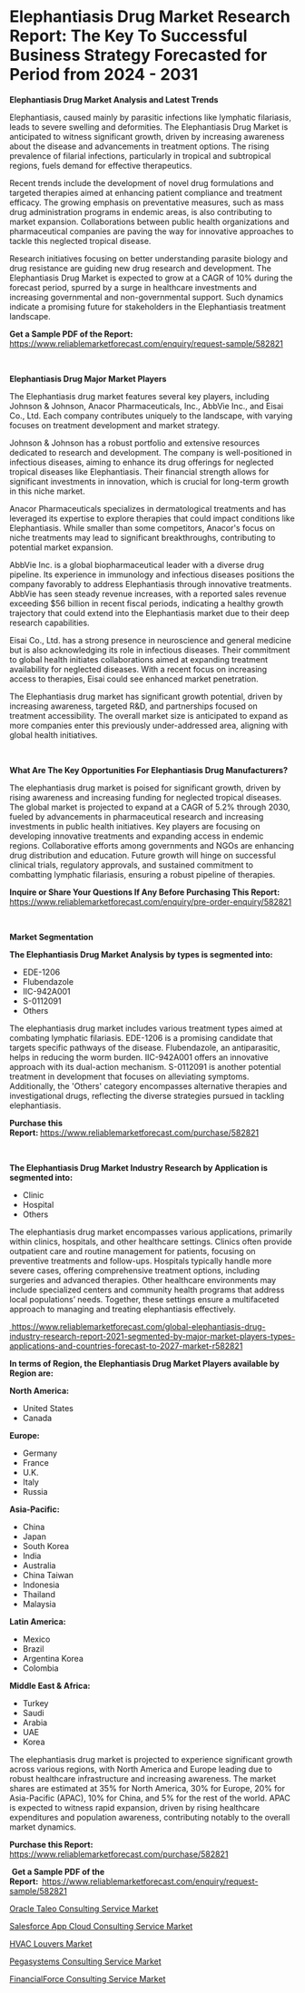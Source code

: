 <p><h1>Elephantiasis Drug Market Research Report: The Key To Successful Business Strategy Forecasted for Period from 2024 - 2031</h1></p><p><strong>Elephantiasis Drug Market Analysis and Latest Trends</strong></p>
<p><p>Elephantiasis, caused mainly by parasitic infections like lymphatic filariasis, leads to severe swelling and deformities. The Elephantiasis Drug Market is anticipated to witness significant growth, driven by increasing awareness about the disease and advancements in treatment options. The rising prevalence of filarial infections, particularly in tropical and subtropical regions, fuels demand for effective therapeutics.</p><p>Recent trends include the development of novel drug formulations and targeted therapies aimed at enhancing patient compliance and treatment efficacy. The growing emphasis on preventative measures, such as mass drug administration programs in endemic areas, is also contributing to market expansion. Collaborations between public health organizations and pharmaceutical companies are paving the way for innovative approaches to tackle this neglected tropical disease.</p><p>Research initiatives focusing on better understanding parasite biology and drug resistance are guiding new drug research and development. The Elephantiasis Drug Market is expected to grow at a CAGR of 10% during the forecast period, spurred by a surge in healthcare investments and increasing governmental and non-governmental support. Such dynamics indicate a promising future for stakeholders in the Elephantiasis treatment landscape.</p></p>
<p><strong>Get a Sample PDF of the Report:&nbsp;</strong> <a href="https://www.reliablemarketforecast.com/enquiry/request-sample/582821?utm_campaign=1842&utm_medium=2&utm_source=Github&utm_content=ia&utm_term=09122024&utm_id=elephantiasis-drug">https://www.reliablemarketforecast.com/enquiry/request-sample/582821</a></p>
<p>&nbsp;</p>
<p><strong>Elephantiasis Drug Major Market Players</strong></p>
<p><p>The Elephantiasis drug market features several key players, including Johnson & Johnson, Anacor Pharmaceuticals, Inc., AbbVie Inc., and Eisai Co., Ltd. Each company contributes uniquely to the landscape, with varying focuses on treatment development and market strategy.</p><p>Johnson & Johnson has a robust portfolio and extensive resources dedicated to research and development. The company is well-positioned in infectious diseases, aiming to enhance its drug offerings for neglected tropical diseases like Elephantiasis. Their financial strength allows for significant investments in innovation, which is crucial for long-term growth in this niche market.</p><p>Anacor Pharmaceuticals specializes in dermatological treatments and has leveraged its expertise to explore therapies that could impact conditions like Elephantiasis. While smaller than some competitors, Anacor's focus on niche treatments may lead to significant breakthroughs, contributing to potential market expansion.</p><p>AbbVie Inc. is a global biopharmaceutical leader with a diverse drug pipeline. Its experience in immunology and infectious diseases positions the company favorably to address Elephantiasis through innovative treatments. AbbVie has seen steady revenue increases, with a reported sales revenue exceeding $56 billion in recent fiscal periods, indicating a healthy growth trajectory that could extend into the Elephantiasis market due to their deep research capabilities.</p><p>Eisai Co., Ltd. has a strong presence in neuroscience and general medicine but is also acknowledging its role in infectious diseases. Their commitment to global health initiates collaborations aimed at expanding treatment availability for neglected diseases. With a recent focus on increasing access to therapies, Eisai could see enhanced market penetration.</p><p>The Elephantiasis drug market has significant growth potential, driven by increasing awareness, targeted R&D, and partnerships focused on treatment accessibility. The overall market size is anticipated to expand as more companies enter this previously under-addressed area, aligning with global health initiatives.</p></p>
<p>&nbsp;</p>
<p><strong>What Are The Key Opportunities For Elephantiasis Drug Manufacturers?</strong></p>
<p><p>The elephantiasis drug market is poised for significant growth, driven by rising awareness and increasing funding for neglected tropical diseases. The global market is projected to expand at a CAGR of 5.2% through 2030, fueled by advancements in pharmaceutical research and increasing investments in public health initiatives. Key players are focusing on developing innovative treatments and expanding access in endemic regions. Collaborative efforts among governments and NGOs are enhancing drug distribution and education. Future growth will hinge on successful clinical trials, regulatory approvals, and sustained commitment to combatting lymphatic filariasis, ensuring a robust pipeline of therapies.</p></p>
<p><strong>Inquire or Share Your Questions If Any Before Purchasing This Report:</strong> <a href="https://www.reliablemarketforecast.com/enquiry/pre-order-enquiry/582821?utm_campaign=1842&utm_medium=2&utm_source=Github&utm_content=ia&utm_term=09122024&utm_id=elephantiasis-drug">https://www.reliablemarketforecast.com/enquiry/pre-order-enquiry/582821</a></p>
<p>&nbsp;</p>
<p><strong>Market Segmentation</strong></p>
<p><strong>The Elephantiasis Drug Market Analysis by types is segmented into:</strong></p>
<p><ul><li>EDE-1206</li><li>Flubendazole</li><li>IIC-942A001</li><li>S-0112091</li><li>Others</li></ul></p>
<p><p>The elephantiasis drug market includes various treatment types aimed at combating lymphatic filariasis. EDE-1206 is a promising candidate that targets specific pathways of the disease. Flubendazole, an antiparasitic, helps in reducing the worm burden. IIC-942A001 offers an innovative approach with its dual-action mechanism. S-0112091 is another potential treatment in development that focuses on alleviating symptoms. Additionally, the 'Others' category encompasses alternative therapies and investigational drugs, reflecting the diverse strategies pursued in tackling elephantiasis.</p></p>
<p><strong>Purchase this Report:&nbsp;</strong><a href="https://www.reliablemarketforecast.com/purchase/582821?utm_campaign=1842&utm_medium=2&utm_source=Github&utm_content=ia&utm_term=09122024&utm_id=elephantiasis-drug">https://www.reliablemarketforecast.com/purchase/582821</a></p>
<p>&nbsp;</p>
<p><strong>The Elephantiasis Drug Market Industry Research by Application is segmented into:</strong></p>
<p><ul><li>Clinic</li><li>Hospital</li><li>Others</li></ul></p>
<p><p>The elephantiasis drug market encompasses various applications, primarily within clinics, hospitals, and other healthcare settings. Clinics often provide outpatient care and routine management for patients, focusing on preventive treatments and follow-ups. Hospitals typically handle more severe cases, offering comprehensive treatment options, including surgeries and advanced therapies. Other healthcare environments may include specialized centers and community health programs that address local populations’ needs. Together, these settings ensure a multifaceted approach to managing and treating elephantiasis effectively.</p></p>
<p><a href="https://www.reliablemarketforecast.com/global-elephantiasis-drug-industry-research-report-2021-segmented-by-major-market-players-types-applications-and-countries-forecast-to-2027-market-r582821?utm_campaign=1842&utm_medium=2&utm_source=Github&utm_content=ia&utm_term=09122024&utm_id=elephantiasis-drug">&nbsp;https://www.reliablemarketforecast.com/global-elephantiasis-drug-industry-research-report-2021-segmented-by-major-market-players-types-applications-and-countries-forecast-to-2027-market-r582821</a></p>
<p><strong>In terms of Region, the Elephantiasis Drug Market Players available by Region are:</strong></p>
<p>
    <p> <strong> North America: </strong>
        <ul>
            <li>United States</li>
            <li>Canada</li>
        </ul>
        </p> 
    <p> <strong> Europe: </strong>
        <ul>
            <li>Germany</li>
            <li>France</li>
            <li>U.K.</li>
            <li>Italy</li>
            <li>Russia</li>
        </ul>
        </p> 
    <p> <strong> Asia-Pacific: </strong>
        <ul>
            <li>China</li>
            <li>Japan</li>
            <li>South Korea</li>
            <li>India</li>
            <li>Australia</li>
            <li>China Taiwan</li>
            <li>Indonesia</li>
            <li>Thailand</li>
            <li>Malaysia</li>
        </ul>
        </p> 
    <p> <strong> Latin America: </strong>
        <ul>
            <li>Mexico</li>
            <li>Brazil</li>
            <li>Argentina Korea</li>
            <li>Colombia</li>
        </ul>
        </p> 
    <p> <strong> Middle East & Africa: </strong>
        <ul>
            <li>Turkey</li>
            <li>Saudi</li>
            <li>Arabia</li>
            <li>UAE</li>
            <li>Korea</li>
        </ul>
    </p>
    </p>
<p><p>The elephantiasis drug market is projected to experience significant growth across various regions, with North America and Europe leading due to robust healthcare infrastructure and increasing awareness. The market shares are estimated at 35% for North America, 30% for Europe, 20% for Asia-Pacific (APAC), 10% for China, and 5% for the rest of the world. APAC is expected to witness rapid expansion, driven by rising healthcare expenditures and population awareness, contributing notably to the overall market dynamics.</p></p>
<p><strong>Purchase this Report: </strong><a href="https://www.reliablemarketforecast.com/purchase/582821?utm_campaign=1842&utm_medium=2&utm_source=Github&utm_content=ia&utm_term=09122024&utm_id=elephantiasis-drug">https://www.reliablemarketforecast.com/purchase/582821</a></p>
<p>&nbsp;<strong>Get a Sample PDF of the Report:&nbsp;&nbsp;</strong><a href="https://www.reliablemarketforecast.com/enquiry/request-sample/582821?utm_campaign=1842&utm_medium=2&utm_source=Github&utm_content=ia&utm_term=09122024&utm_id=elephantiasis-drug">https://www.reliablemarketforecast.com/enquiry/request-sample/582821</a></p>
<p><strong></strong></p>
<p><p><a href="https://www.linkedin.com/pulse/oracle-taleo-consulting-service-market-scopegrowingat-cagr-3sofe?utm_campaign=1842&utm_medium=2&utm_source=Github&utm_content=ia&utm_term=09122024&utm_id=elephantiasis-drug">Oracle Taleo Consulting Service Market</a></p><p><a href="https://www.linkedin.com/pulse/projected-revenue-growth-salesforce-app-cloud-consulting-service-p4ohe?utm_campaign=1842&utm_medium=2&utm_source=Github&utm_content=ia&utm_term=09122024&utm_id=elephantiasis-drug">Salesforce App Cloud Consulting Service Market</a></p><p><a href="https://github.com/RoccoManning/Market-Research-Report-List-7/blob/main/hvac-louvers-market.md?utm_campaign=1842&utm_medium=2&utm_source=Github&utm_content=ia&utm_term=09122024&utm_id=elephantiasis-drug">HVAC Louvers Market</a></p><p><a href="https://www.linkedin.com/pulse/deep-insights-pegasystems-consulting-service-market-size-avwue?utm_campaign=1842&utm_medium=2&utm_source=Github&utm_content=ia&utm_term=09122024&utm_id=elephantiasis-drug">Pegasystems Consulting Service Market</a></p><p><a href="https://www.linkedin.com/pulse/strategic-overview-financialforce-consulting-service-market-yfooe?utm_campaign=1842&utm_medium=2&utm_source=Github&utm_content=ia&utm_term=09122024&utm_id=elephantiasis-drug">FinancialForce Consulting Service Market</a></p></p>